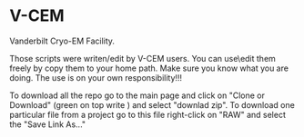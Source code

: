 # V-CEM
Vanderbilt Cryo-EM Facility.

Those scripts were writen/edit by V-CEM users. You can use\edit them freely by copy them to your home path.
Make sure you know what you are doing.
The use is on your own responsibility!!!

To download all the repo go to the main page and click on "Clone or Download" (green on top write ) and select "downlad zip".
To download one particular file from a project go to this file right-click on "RAW" and select the "Save Link As..."
